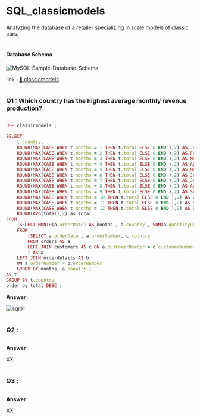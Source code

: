 # SQL_classicmodels
Analyzing the database of a retailer specializing in scale models of classic cars.

# <h4>Database Schema</h4>

![MySQL-Sample-Database-Schema](https://github.com/HikariJadeEmpire/SQL_classicmodels/assets/118663358/d179ce3f-0434-4cd3-8f50-2f3e14dff0a7)

link : [:bookmark: classicmodels](https://www.mysqltutorial.org/mysql-sample-database.aspx)

# <h3>Q1 : Which country has the highest average monthly revenue production?</h3>

```ruby

USE classicmodels ;

SELECT
    t.country,
    ROUND(MAX(CASE WHEN t.months = 1 THEN t.total ELSE 0 END ),2) AS Jan ,
    ROUND(MAX(CASE WHEN t.months = 2 THEN t.total ELSE 0 END ),2) AS Feb ,
    ROUND(MAX(CASE WHEN t.months = 3 THEN t.total ELSE 0 END ),2) AS Mar ,
    ROUND(MAX(CASE WHEN t.months = 4 THEN t.total ELSE 0 END ),2) AS Apr ,
    ROUND(MAX(CASE WHEN t.months = 5 THEN t.total ELSE 0 END ),2) AS May ,
    ROUND(MAX(CASE WHEN t.months = 6 THEN t.total ELSE 0 END ),2) AS Jun ,
    ROUND(MAX(CASE WHEN t.months = 7 THEN t.total ELSE 0 END ),2) AS Jul ,
    ROUND(MAX(CASE WHEN t.months = 8 THEN t.total ELSE 0 END ),2) AS Aug ,
    ROUND(MAX(CASE WHEN t.months = 9 THEN t.total ELSE 0 END ),2) AS Sep ,
    ROUND(MAX(CASE WHEN t.months = 10 THEN t.total ELSE 0 END ),2) AS Oct ,
    ROUND(MAX(CASE WHEN t.months = 11 THEN t.total ELSE 0 END ),2) AS Nov ,
    ROUND(MAX(CASE WHEN t.months = 12 THEN t.total ELSE 0 END ),2) AS Decc ,
    ROUND(AVG(total),2) as total
FROM
	(SELECT MONTH(a.orderDate) AS months , a.country , SUM(b.quantityOrdered*b.priceEach) AS total
	FROM
		(SELECT a.orderDate , a.orderNumber, c.country
		FROM orders AS a
		LEFT JOIN customers AS c ON a.customerNumber = c.customerNumber
		) AS a
	LEFT JOIN orderdetails AS b
	ON a.orderNumber = b.orderNumber
	GROUP BY months, a.country ) 
AS t
GROUP BY t.country
order by total DESC ;

```

**Answer**

![sql01](https://github.com/HikariJadeEmpire/SQL_classicmodels/assets/118663358/e61c3659-d215-44e5-9fd6-a6733358c932)

# <h3>Q2 : </h3>

```ruby

```

**Answer**

XX

# <h3>Q3 : </h3>

```ruby

```

**Answer**

XX

